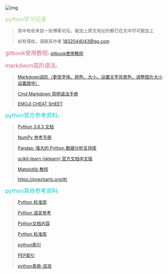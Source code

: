 ![img](https://upload-images.jianshu.io/upload_images/15675864-952291e89189c8a8.jpg) 

<font size=4 color=A8D683>python学习记录</font>

> 其中有些来自一些博客论坛，能加上原文地址的都已在文中尽可能加上
>
> 如有侵权，请联系作者   1832044043@qq.com



<font size=4 color=D86683>gitbook使用教程</font>: [gitbook使用教程](http://gitbook.zhangjikai.com/)

<font size=4 color=D86683>markdwon高阶语法</font>: 

> [Markdown进阶（更改字体、颜色、大小，设置文字背景色，调整图片大小设置居中）](https://blog.csdn.net/heimu24/article/details/81189700)
>
> [Cmd Markdown 简明语法手册](https://www.zybuluo.com/mdeditor?url=https%3A%2F%2Fwww.zybuluo.com%2Fstatic%2Feditor%2Fmd-help.markdown#12)
>
> [EMOJI CHEAT SHEET](https://www.webfx.com/tools/emoji-cheat-sheet/)

<font size=4 color=04D2D3>python官方参考资料</font>:

> [Python 3.8.3 文档](https://docs.python.org/zh-cn/3/)
>
> [NumPy 参考手册](https://www.numpy.org.cn/reference/)
>
> [Pandas: 强大的 Python 数据分析支持库](https://www.pypandas.cn/docs/)
>
> [scikit-learn (sklearn) 官方文档中文版](https://www.cntofu.com/book/170/index.html)
>
> [Matplotlib 教程](https://www.matplotlib.org.cn/tutorials/)
>
> https://pyecharts.org/#/

<font size=4 color=04D2D3>python其他参考资料</font>: 

> [Python 标准库](https://docs.python.org/zh-cn/3.7/library/index.html#the-python-standard-library)
>
> [Python 语言参考](https://docs.python.org/zh-cn/3/reference/index.html)
>
> [Python文档内容](https://docs.python.org/zh-cn/3/contents.html)
>
> [Python 标准库](https://docs.python.org/zh-cn/3/library/index.html)
>
> [python索引](https://docs.python.org/zh-cn/3/genindex-all.html)
>
> [PEP索引](https://www.python.org/dev/peps/)
>
> [python青南-炫技](https://cloud.tencent.com/developer/user/3043884)